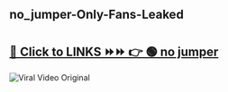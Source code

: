 
 ## no_jumper-Only-Fans-Leaked

# <h2><a href="https://clipsfans.com/no_jumper&ref=git">🔗 Click to LINKS ⏩⏩ 👉 🟢 no jumper </a></h2>

<a href="https://clipsfans.com/no_jumper&ref=git" rel="nofollow" data-target="animated-image.originalLink"><img src="https://i.ibb.co.com/xMMVF88/686577567.gif" alt="Viral Video Original" style="max-width: 100%; display: inline-block;" data-target="animated-image.originalImage"></a>
